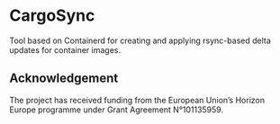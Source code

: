 # CargoSync
Tool based on Containerd for creating and applying rsync-based delta updates for container images.

## Acknowledgement
The project has received funding from the European Union’s Horizon Europe programme under Grant Agreement N°101135959.
